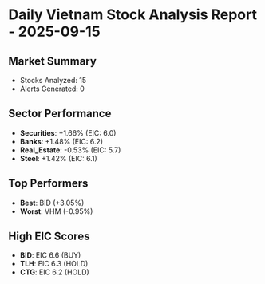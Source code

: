 
# Daily Vietnam Stock Analysis Report - 2025-09-15

## Market Summary
- Stocks Analyzed: 15
- Alerts Generated: 0

## Sector Performance
- **Securities**: +1.66% (EIC: 6.0)
- **Banks**: +1.48% (EIC: 6.2)
- **Real_Estate**: -0.53% (EIC: 5.7)
- **Steel**: +1.42% (EIC: 6.1)

## Top Performers
- **Best**: BID (+3.05%)
- **Worst**: VHM (-0.95%)

## High EIC Scores
- **BID**: EIC 6.6 (BUY)
- **TLH**: EIC 6.3 (HOLD)
- **CTG**: EIC 6.2 (HOLD)
